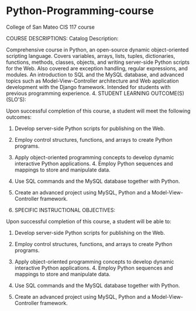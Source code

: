 # Python-Programming-course
College of San Mateo CIS 117 course

COURSE DESCRIPTIONS: Catalog Description:

Comprehensive course in Python, an open-source dynamic object-oriented scripting language. Covers variables, arrays, lists, tuples, dictionaries, functions, methods, classes, objects, and writing server-side Python scripts for the Web. Also covered are exception handling, regular expressions, and modules. An introduction to SQL and the MySQL database, and advanced topics such as Model-View-Controller architecture and Web application development with the Django framework. Intended for students with previous programming experience.
4. STUDENT LEARNING OUTCOME(S) (SLO'S):

Upon successful completion of this course, a student will meet the following outcomes:

1. Develop server-side Python scripts for publishing on the Web.

2. Employ control structures, functions, and arrays to create Python programs.

3. Apply object-oriented programming concepts to develop dynamic interactive Python applications. 4. Employ Python sequences and mappings to store and manipulate data.

5. Use SQL commands and the MySQL database together with Python.

6. Create an advanced project using MySQL, Python and a Model-View-Controller framework.

5. SPECIFIC INSTRUCTIONAL OBJECTIVES:

Upon successful completion of this course, a student will be able to:

1. Develop server-side Python scripts for publishing on the Web.

2. Employ control structures, functions, and arrays to create Python programs.

3. Apply object-oriented programming concepts to develop dynamic interactive Python applications. 4. Employ Python sequences and mappings to store and manipulate data.

5. Use SQL commands and the MySQL database together with Python.

6. Create an advanced project using MySQL, Python and a Model-View-Controller framework.
